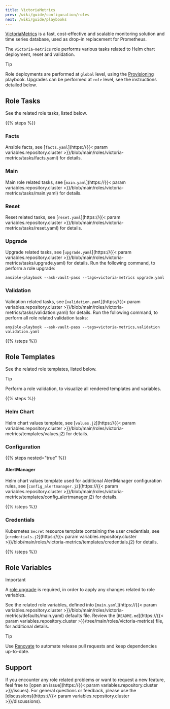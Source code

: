 ```yaml
---
title: VictoriaMetrics
prev: /wiki/guide/configuration/roles
next: /wiki/guide/playbooks
---
```


[VictoriaMetrics](https://docs.victoriametrics.com) is a fast, cost-effective and scalable monitoring solution and time series database, used as drop-in replacement for Prometheus.

The `victoria-metrics` role performs various tasks related to Helm chart deployment, reset and validation.

> [!TIP]
> Role deployments are performed at `global` level, using the [Provisioning](/k3s-cluster/wiki/guide/playbooks/provisioning) playbook. Upgrades can be performed at `role` level, see the instructions detailed below.

<!--more-->

## Role Tasks

See the related role tasks, listed below.

{{% steps %}}

### Facts

Ansible facts, see [`facts.yaml`](https://{{< param variables.repository.cluster >}}/blob/main/roles/victoria-metrics/tasks/facts.yaml) for details.

### Main

Main role related tasks, see [`main.yaml`](https://{{< param variables.repository.cluster >}}/blob/main/roles/victoria-metrics/tasks/main.yaml) for details.

### Reset

Reset related tasks, see [`reset.yaml`](https://{{< param variables.repository.cluster >}}/blob/main/roles/victoria-metrics/tasks/reset.yaml) for details.

### Upgrade

Upgrade related tasks, see [`upgrade.yaml`](https://{{< param variables.repository.cluster >}}/blob/main/roles/victoria-metrics/tasks/upgrade.yaml) for details. Run the following command, to perform a role upgrade:

```shell
ansible-playbook --ask-vault-pass --tags=victoria-metrics upgrade.yaml
```

### Validation

Validation related tasks, see [`validation.yaml`](https://{{< param variables.repository.cluster >}}/blob/main/roles/victoria-metrics/tasks/validation.yaml) for details. Run the following command, to perform all role related validation tasks:

```shell
ansible-playbook --ask-vault-pass --tags=victoria-metrics,validation validation.yaml
```

{{% /steps %}}

## Role Templates

See the related role templates, listed below.

> [!TIP]
> Perform a role validation, to visualize all rendered templates and variables.

{{% steps %}}

### Helm Chart

Helm chart values template, see [`values.j2`](https://{{< param variables.repository.cluster >}}/blob/main/roles/victoria-metrics/templates/values.j2) for details.

### Configuration

{{% steps nested="true" %}}

#### AlertManager

Helm chart values template used for additional AlertManager configuration rules, see [`config_alertmanager.j2`](https://{{< param variables.repository.cluster >}}/blob/main/roles/victoria-metrics/templates/config_alertmanager.j2) for details.

{{% /steps %}}

### Credentials

Kubernetes `Secret` resource template containing the user credentials, see [`credentials.j2`](https://{{< param variables.repository.cluster >}}/blob/main/roles/victoria-metrics/templates/credentials.j2) for details.

{{% /steps %}}

## Role Variables

> [!IMPORTANT]
> A [role upgrade](/k3s-cluster/wiki/guide/configuration/roles/victoriametrics/#upgrade) is required, in order to apply any changes related to role variables.

See the related role variables, defined into [`main.yaml`](https://{{< param variables.repository.cluster >}}/blob/main/roles/victoria-metrics/defaults/main.yaml) defaults file. Review the [`README.md`](https://{{< param variables.repository.cluster >}}/tree/main/roles/victoria-metrics) file, for additional details.

> [!TIP]
> Use [Renovate](/k3s-cluster/tutorials/handbook/tools/#renovate) to automate release pull requests and keep dependencies up-to-date.

## Support

If you encounter any role related problems or want to request a new feature, feel free to [open an issue](https://{{< param variables.repository.cluster >}}/issues). For general questions or feedback, please use the [discussions](https://{{< param variables.repository.cluster >}}/discussions).
